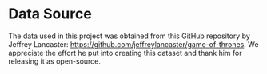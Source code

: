 # Data Source

The data used in this project was obtained from this GitHub repository by Jeffrey Lancaster: https://github.com/jeffreylancaster/game-of-thrones.
We appreciate the effort he put into creating this dataset and thank him for releasing it as open-source.
